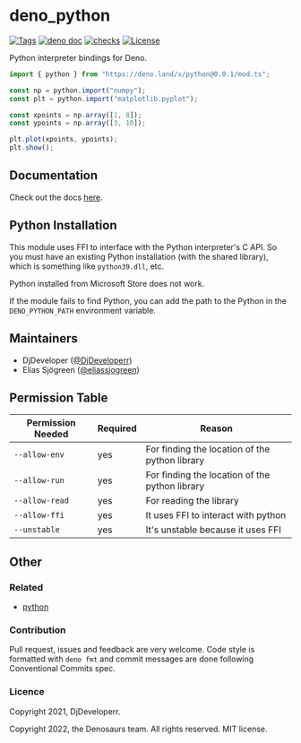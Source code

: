 # deno_python

[![Tags](https://img.shields.io/github/release/denosaurs/deno_python)](https://github.com/denosaurs/deno_python/releases)
[![deno doc](https://doc.deno.land/badge.svg)](https://doc.deno.land/https/deno.land/x/python/mod.ts)
[![checks](https://github.com/denosaurs/deno_python/actions/workflows/checks.yml/badge.svg)](https://github.com/denosaurs/deno_python/actions/workflows/checks.yml)
[![License](https://img.shields.io/github/license/denosaurs/deno_python)](https://github.com/denosaurs/deno_python/blob/master/LICENSE)

Python interpreter bindings for Deno.

```ts
import { python } from "https://deno.land/x/python@0.0.1/mod.ts";

const np = python.import("numpy");
const plt = python.import("matplotlib.pyplot");

const xpoints = np.array([1, 8]);
const ypoints = np.array([3, 10]);

plt.plot(xpoints, ypoints);
plt.show();
```

## Documentation

Check out the docs
[here](https://doc.deno.land/https://deno.land/x/python@0.0.1/mod.ts).

## Python Installation

This module uses FFI to interface with the Python interpreter's C API. So you
must have an existing Python installation (with the shared library), which is
something like `python39.dll`, etc.

Python installed from Microsoft Store does not work.

If the module fails to find Python, you can add the path to the Python in the
`DENO_PYTHON_PATH` environment variable.

## Maintainers

- DjDeveloper ([@DjDeveloperr](https://github.com/DjDeveloperr))
- Elias Sjögreen ([@eliassjogreen](https://github.com/eliassjogreen))

## Permission Table

| Permission Needed | Required | Reason                                         |
| ----------------- | -------- | ---------------------------------------------- |
| `--allow-env`     | yes      | For finding the location of the python library |
| `--allow-run`     | yes      | For finding the location of the python library |
| `--allow-read`    | yes      | For reading the library                        |
| `--allow-ffi`     | yes      | It uses FFI to interact with python            |
| `--unstable`      | yes      | It's unstable because it uses FFI              |

## Other

### Related

- [python](https://www.python.org/)

### Contribution

Pull request, issues and feedback are very welcome. Code style is formatted with
`deno fmt` and commit messages are done following Conventional Commits spec.

### Licence

Copyright 2021, DjDeveloperr.

Copyright 2022, the Denosaurs team. All rights reserved. MIT license.
